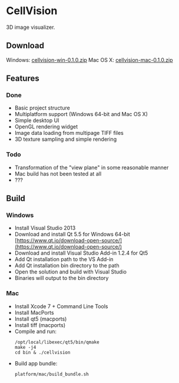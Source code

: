 # CellVision

3D image visualizer.

## Download

Windows: [cellvision-win-0.1.0.zip](https://github.com/mikoro/cellvision/releases/download/v0.1.0/cellvision-win-0.1.0.zip)
Mac OS X: [cellvision-mac-0.1.0.zip](https://github.com/mikoro/cellvision/releases/download/v0.1.0/cellvision-mac-0.1.0.zip)

## Features

### Done

- Basic project structure
- Multiplatform support (Windows 64-bit and Mac OS X)
- Simple desktop UI
- OpenGL rendering widget
- Image data loading from multipage TIFF files
- 3D texture sampling and simple rendering

### Todo

- Transformation of the "view plane" in some reasonable manner
- Mac build has not been tested at all
- ???

## Build

### Windows

- Install Visual Studio 2013
- Download and install Qt 5.5 for Windows 64-bit [https://www.qt.io/download-open-source/](https://www.qt.io/download-open-source/)
- Download and install Visual Studio Add-in 1.2.4 for Qt5
- Add Qt installation path to the VS Add-in
- Add Qt installation bin directory to the path
- Open the solution and build with Visual Studio
- Binaries will output to the bin directory

### Mac

- Install Xcode 7 + Command Line Tools
- Install MacPorts
- Install qt5 (macports)
- Install tiff (macports)
- Compile and run:
    ```
    /opt/local/libexec/qt5/bin/qmake
	make -j4
	cd bin & ./cellvision
    ```
- Build app bundle:
    ```
    platform/mac/build_bundle.sh
    ```
